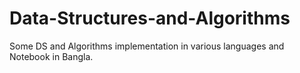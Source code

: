 # Data-Structures-and-Algorithms
Some DS and Algorithms implementation in various languages and Notebook in Bangla.
